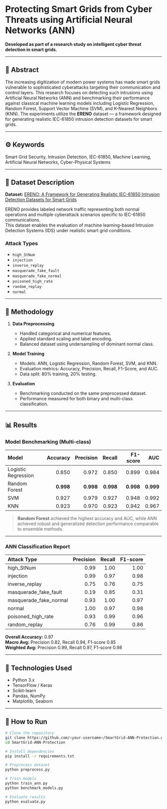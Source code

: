 # Protecting Smart Grids from Cyber Threats using Artificial Neural Networks (ANN)

**Developed as part of a research study on intelligent cyber threat detection in smart grids.**

---

## 🧩 Abstract

The increasing digitization of modern power systems has made smart grids vulnerable to sophisticated cyberattacks targeting their communication and control layers. This research focuses on detecting such intrusions using Artificial Neural Networks (ANN) and benchmarking their performance against classical machine learning models including Logistic Regression, Random Forest, Support Vector Machine (SVM), and K-Nearest Neighbors (KNN). The experiments utilize the **ERENO** dataset — a framework designed for generating realistic IEC-61850 intrusion detection datasets for smart grids.

---

## ⚙️ Keywords
Smart Grid Security, Intrusion Detection, IEC-61850, Machine Learning, Artificial Neural Networks, Cyber-Physical Systems

---

## 📘 Dataset Description

**Dataset:** [ERENO: A Framework for Generating Realistic IEC-61850 Intrusion Detection Datasets for Smart Grids](https://zenodo.org/records/10252420)

ERENO provides labeled network traffic representing both normal operations and multiple cyberattack scenarios specific to IEC-61850 communications.  
This dataset enables the evaluation of machine learning-based Intrusion Detection Systems (IDS) under realistic smart grid conditions.

### Attack Types
- `high_StNum`
- `injection`
- `inverse_replay`
- `masquerade_fake_fault`
- `masquerade_fake_normal`
- `poisoned_high_rate`
- `random_replay`
- `normal`

---

## 🧠 Methodology

1. **Data Preprocessing**
   - Handled categorical and numerical features.
   - Applied standard scaling and label encoding.
   - Balanced dataset using undersampling of dominant normal class.

2. **Model Training**
   - Models: ANN, Logistic Regression, Random Forest, SVM, and KNN.
   - Evaluation metrics: Accuracy, Precision, Recall, F1-Score, and AUC.
   - Data split: 80% training, 20% testing.

3. **Evaluation**
   - Benchmarking conducted on the same preprocessed dataset.
   - Performance measured for both binary and multi-class classification.

---

## 📊 Results

### **Model Benchmarking (Multi-class)**
| Model | Accuracy | Precision | Recall | F1-score | AUC |
|:------|----------:|-----------:|--------:|----------:|----:|
| Logistic Regression | 0.850 | 0.972 | 0.850 | 0.899 | 0.984 |
| Random Forest | **0.998** | **0.998** | **0.998** | **0.998** | **0.999** |
| SVM | 0.927 | 0.979 | 0.927 | 0.948 | 0.992 |
| KNN | 0.923 | 0.970 | 0.923 | 0.942 | 0.967 |

> **Random Forest** achieved the highest accuracy and AUC, while ANN achieved robust and generalized detection performance comparable to ensemble methods.

---

### **ANN Classification Report**
| Attack Type | Precision | Recall | F1-score |
|:-------------|-----------:|--------:|----------:|
| high_StNum | 0.99 | 1.00 | 1.00 |
| injection | 0.99 | 0.97 | 0.98 |
| inverse_replay | 0.75 | 0.76 | 0.75 |
| masquerade_fake_fault | 0.19 | 0.85 | 0.31 |
| masquerade_fake_normal | 0.93 | 1.00 | 0.97 |
| normal | 1.00 | 0.97 | 0.98 |
| poisoned_high_rate | 0.93 | 0.99 | 0.96 |
| random_replay | 0.76 | 0.99 | 0.86 |

**Overall Accuracy:** 0.97  
**Macro Avg:** Precision 0.82, Recall 0.94, F1-score 0.85  
**Weighted Avg:** Precision 0.99, Recall 0.97, F1-score 0.98  

---

## 🧪 Technologies Used
- Python 3.x  
- TensorFlow / Keras  
- Scikit-learn  
- Pandas, NumPy  
- Matplotlib, Seaborn  

---

## 🚀 How to Run

```bash
# Clone the repository
git clone https://github.com/<your-username>/SmartGrid-ANN-Protection.git
cd SmartGrid-ANN-Protection

# Install dependencies
pip install -r requirements.txt

# Preprocess dataset
python preprocess.py

# Train models
python train_ann.py
python benchmark_models.py

# Evaluate results
python evaluate.py
